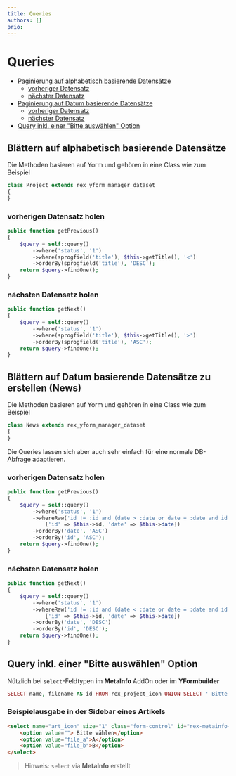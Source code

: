 ```yaml
---
title: Queries
authors: []
prio:
---
```


# Queries

- [Paginierung auf alphabetisch basierende Datensätze](#paginierung-abc)
    - [vorheriger Datensatz](#paginierung-abc-vorheriger-datensatz)
    - [nächster Datensatz](#paginierung-abc-naechster-datensatz)
- [Paginierung auf Datum basierende Datensätze](#paginierung-datum)
    - [vorheriger Datensatz](#paginierung-datum-vorheriger-datensatz)
    - [nächster Datensatz](#paginierung-datum-naechster-datensatz)
- [Query inkl. einer "Bitte auswählen" Option](#option-please-select)


<a name="paginierung-abc"></a>
## Blättern auf alphabetisch basierende Datensätze

Die Methoden basieren auf Yorm und gehören in eine Class wie zum Beispiel

```php
class Project extends rex_yform_manager_dataset
{
}
```

<a name="paginierung-abc-vorheriger-datensatz"></a>
### vorherigen Datensatz holen

```php
public function getPrevious()
{
    $query = self::query()
        ->where('status', '1')
        ->where(sprogfield('title'), $this->getTitle(), '<')
        ->orderBy(sprogfield('title'), 'DESC');
    return $query->findOne();
}
```

<a name="paginierung-abc-naechster-datensatz"></a>
### nächsten Datensatz holen
 
```php
public function getNext()
{
    $query = self::query()
        ->where('status', '1')
        ->where(sprogfield('title'), $this->getTitle(), '>')
        ->orderBy(sprogfield('title'), 'ASC');
    return $query->findOne();
}
```


<a name="paginierung-datum"></a>
## Blättern auf Datum basierende Datensätze zu erstellen (News)

Die Methoden basieren auf Yorm und gehören in eine Class wie zum Beispiel

```php
class News extends rex_yform_manager_dataset
{
}
```

Die Queries lassen sich aber auch sehr einfach für eine normale DB-Abfrage adaptieren.

<a name="paginierung-datum-vorheriger-datensatz"></a>
### vorherigen Datensatz holen

```php
public function getPrevious()
{
    $query = self::query()
        ->where('status', '1')
        ->whereRaw('id != :id and (date > :date or date = :date and id > :id)',
            ['id' => $this->id, 'date' => $this->date])
        ->orderBy('date', 'ASC')
        ->orderBy('id', 'ASC');
    return $query->findOne();
}
```

<a name="paginierung-datum-naechster-datensatz"></a>
### nächsten Datensatz holen
 
```php
public function getNext()
{
    $query = self::query()
        ->where('status', '1')
        ->whereRaw('id != :id and (date < :date or date = :date and id < :id)',
            ['id' => $this->id, 'date' => $this->date])
        ->orderBy('date', 'DESC')
        ->orderBy('id', 'DESC');
    return $query->findOne();
}
```


<a name="option-please-select"></a>
## Query inkl. einer "Bitte auswählen" Option

Nützlich bei `select`-Feldtypen im **MetaInfo** AddOn oder im **YFormbuilder**

```php
SELECT name, filename AS id FROM rex_project_icon UNION SELECT ' Bitte wählen' AS name, "" AS id ORDER BY name
```

### Beispielausgabe in der Sidebar eines Artikels

```html
<select name="art_icon" size="1" class="form-control" id="rex-metainfo-art_icon">
    <option value=""> Bitte wählen</option>
    <option value="file_a">A</option>
    <option value="file_b">B</option>
</select>
```

> Hinweis: `select` via **MetaInfo** erstellt
